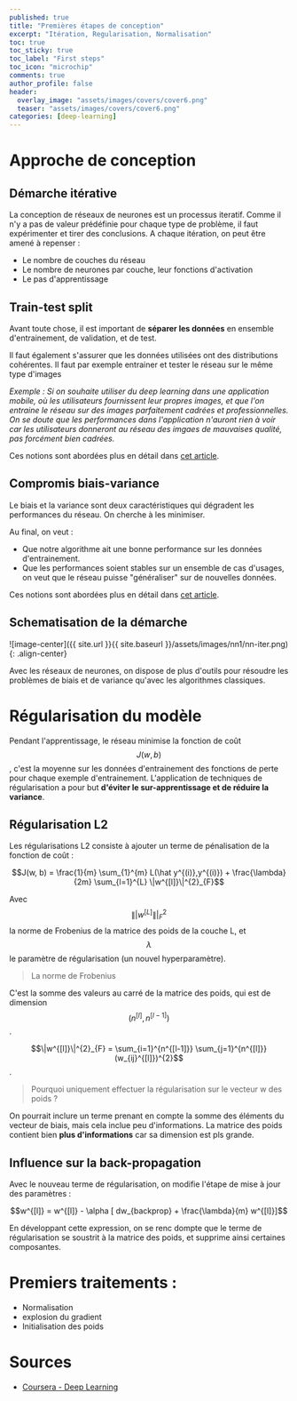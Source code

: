 ```yaml
---
published: true
title: "Premières étapes de conception"
excerpt: "Itération, Regularisation, Normalisation"
toc: true
toc_sticky: true
toc_label: "First steps"
toc_icon: "microchip"
comments: true
author_profile: false
header:
  overlay_image: "assets/images/covers/cover6.png"
  teaser: "assets/images/covers/cover6.png"
categories: [deep-learning]
---
```


<script type="text/javascript" async
src="https://cdn.mathjax.org/mathjax/latest/MathJax.js?config=TeX-MML-AM_CHTML">
</script>

# Approche de conception

## Démarche itérative

La conception de réseaux de neurones est un processus iteratif. Comme il n'y a pas de valeur prédéfinie pour chaque type de problème, il faut expérimenter et tirer des conclusions. A chaque itération, on peut être amené à repenser :

- Le nombre de couches du réseau
- Le nombre de neurones par couche, leur fonctions d'activation
- Le pas d'apprentissage

## Train-test split

Avant toute chose, il est important de **séparer les données** en ensemble d'entrainement, de validation, et de test.

Il faut également s'assurer que les données utilisées ont des distributions cohérentes. Il faut par exemple entrainer et tester le réseau sur le même type d'images

*Exemple : Si on souhaite utiliser du deep learning dans une application mobile, où les utilisateurs fournissent leur propres images, et que l'on entraine le réseau sur des images parfaitement cadrées et professionnelles. On se doute que les performances dans l'application n'auront rien à voir car les utilisateurs donneront au réseau des imgaes de mauvaises qualité, pas forcément bien cadrées.*

Ces notions sont abordées plus en détail dans [cet article](https://alexpeterbec.github.io/metrics/scoring/algorithm-scoring/#split--train-validation-test).

## Compromis biais-variance

Le biais et la variance sont deux caractéristiques qui dégradent les performances du réseau. On cherche à les minimiser.

Au final, on veut : 
- Que notre algorithme ait une bonne performance sur les données d'entrainement. 
- Que les performances soient stables sur un ensemble de cas d'usages, on veut que le réseau puisse "généraliser" sur de nouvelles données.

Ces notions sont abordées plus en détail dans [cet article](https://alexpeterbec.github.io/metrics/scoring/algorithm-scoring/#dilemme-biais-variance).

## Schematisation de la démarche

![image-center]({{ site.url }}{{ site.baseurl }}/assets/images/nn1/nn-iter.png){: .align-center}

Avec les réseaux de neurones, on dispose de plus d'outils pour résoudre les problèmes de biais et de variance qu'avec les algorithmes classiques.

# Régularisation du modèle

Pendant l'apprentissage, le réseau minimise la fonction de coût $$J(w, b)$$, c'est la moyenne sur les données d'entrainement des fonctions de perte pour chaque exemple d'entrainement. L'application de techniques de régularisation a pour but **d'éviter le sur-apprentissage et de réduire la variance**. 

## Régularisation L2

Les régularisations L2 consiste à ajouter un terme de pénalisation de la fonction de coût :

$$J(w, b) = \frac{1}{m} \sum_{1}^{m} L(\hat y^{(i)},y^{(i)}) + \frac{\lambda}{2m} \sum_{l=1}^{L} \|w^{[l]}\|^{2}_{F}$$

Avec $$\||w^{[L]}\||^{2}_{F}$$ la norme de Frobenius de la matrice des poids de la couche L, et $$\lambda$$ le paramètre de régularisation (un nouvel hyperparamètre).

> La norme de Frobenius

C'est la somme des valeurs au carré de la matrice des poids, qui est de dimension $$(n^{[l]}, n^{[l-1]})$$.

$$\|w^{[l]}\|^{2}_{F} = \sum_{i=1}^{n^{[l-1]}} \sum_{j=1}^{n^{[l]}} (w_{ij}^{[l]})^{2}$$.

> Pourquoi uniquement effectuer la régularisation sur le vecteur w des poids ?

On pourrait inclure un terme prenant en compte la somme des éléments du vecteur de biais, mais cela inclue peu d'informations. La matrice des poids contient bien **plus d'informations** car sa dimension est pls grande.

## Influence sur la back-propagation

Avec le nouveau terme de régularisation, on modifie l'étape de mise à jour des paramètres :

$$w^{[l]} = w^{[l]} - \alpha [ dw_{backprop} + \frac{\lambda}{m} w^{[l]}]$$

En développant cette expression, on se renc dompte que le terme de régularisation se soustrit à la matrice des poids, et supprime ainsi certaines composantes.



# Premiers traitements : 

- Normalisation
- explosion du gradient
- Initialisation des poids

# Sources

- [Coursera - Deep Learning](www.coursera.org/learn/neural-networks-deep-learning)
